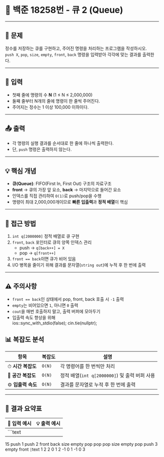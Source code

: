 # 🧮 백준 18258번 - 큐 2 (Queue)

---

## 📘 문제
정수를 저장하는 큐를 구현하고, 주어진 명령을 처리하는 프로그램을 작성하시오.  
`push X`, `pop`, `size`, `empty`, `front`, `back` 명령을 입력받아 각각에 맞는 결과를 출력한다.  

---

## 🔢 입력
- 첫째 줄에 명령의 수 **N** (1 ≤ N ≤ 2,000,000)  
- 둘째 줄부터 N개의 줄에 명령이 한 줄씩 주어진다.  
- 주어지는 정수는 1 이상 100,000 이하이다.

---

## 📤 출력
- 각 명령의 실행 결과를 순서대로 한 줄에 하나씩 출력한다.  
- 단, `push` 명령은 출력하지 않는다.

---

## 💡 핵심 개념
- **큐(Queue)**: FIFO(First In, First Out) 구조의 자료구조  
- **front** → 큐의 가장 앞 요소, **back** → 마지막으로 들어간 요소  
- 인덱스를 직접 관리하여 `O(1)`로 push/pop을 수행  
- 명령이 최대 2,000,000개이므로 **빠른 입출력**과 **정적 배열**이 핵심  

---

## 🧭 접근 방법
1. `int q[2000000]` 정적 배열로 큐 구현  
2. `front`, `back` 포인터로 큐의 양쪽 인덱스 관리  
   - push → `q[back++] = X`  
   - pop → `q[front++]`  
3. `front == back`이면 큐가 비어 있음  
4. I/O 병목을 줄이기 위해 결과를 문자열(`string out`)에 누적 후 한 번에 출력  

---

## ⚠️ 주의사항
- `front == back`인 상태에서 pop, front, back 호출 시 `-1` 출력  
- `empty`는 비어있으면 `1`, 아니면 `0` 출력  
- `cout`을 매번 호출하지 말고, 출력 버퍼에 모아두기  
- 입출력 속도 향상을 위해  
  ios::sync_with_stdio(false);
  cin.tie(nullptr);

## 📊 복잡도 분석

| 항목 | 복잡도 | 설명 |
|------|----------|------|
| ⏱ **시간 복잡도** | `O(N)` | 각 명령어를 한 번씩만 처리 |
| 💾 **공간 복잡도** | `O(N)` | 정적 배열(`int q[2000000]`) 및 출력 버퍼 사용 |
| ⚙️ **입출력 속도** | `O(N)` | 결과를 문자열로 누적 후 한 번에 출력 |

---

## 🧩 결과 요약표

| 🧮 입력 예시 | 💡 출력 예시 |
|---------------|--------------|
| ```text
15
push 1
push 2
front
back
size
empty
pop
pop
pop
size
empty
pop
push 3
empty
front
``` | ```text
1
2
2
0
1
2
-1
0
1
-1
0
3
``` |

